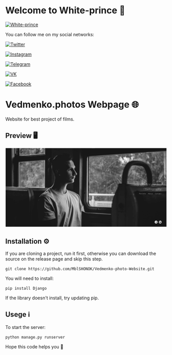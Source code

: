 # Welcome to White-prince :crown:

 [![White-prince](https://github.com/White-prince/White-prince/blob/main/assets/White-prince_01.jpg?raw=true)](https://white-prince.github.io/Homepage/)

You can follow me on my social networks:

[![Twitter](https://img.shields.io/badge/-Twitter-131313?style=for-the-badge&logo=Twitter)](https://twitter.com/White_prince_0)

[![Instagram](https://img.shields.io/badge/-Instagram-131313?style=for-the-badge&logo=Instagram)](https://www.instagram.com/0xe_white_prince_ex0/)

[![Telegram](https://img.shields.io/badge/-Telegram-131313?style=for-the-badge&logo=Telegram)](https://t.me/Dark_Hub_info)

[![VK](https://img.shields.io/badge/-VK-131313?style=for-the-badge&logo=VK)](https://vk.com/id333667069)

[![Facebook](https://img.shields.io/badge/-Facebook-131313?style=for-the-badge&logo=Facebook)](https://www.facebook.com/profile.php?id=100023988285502)

# Vedmenko.photos Webpage :globe_with_meridians:

Website for best project of films.

## Preview :desktop_computer:

![Vedmenko](https://github.com/MblSHONOK/Vedmenko-photo-Website/blob/ob-2/taskmanager/static/img/preview.jpg?raw=true)

## Installation :gear:

If you are cloning a project, run it first, otherwise you can download the source on the release page and skip this step.

    git clone https://github.com/MblSHONOK/Vedmenko-photo-Website.git

You will need to install:

    pip install Django

If the library doesn't install, try updating pip.

## Usege :information_source:


To start the server:
    
    python manage.py runserver

Hope this code helps you :crown:
